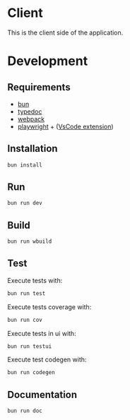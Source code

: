 # Client

This is the client side of the application.

# Development

## Requirements

- [bun](https://bun.sh/)
- [typedoc](https://typedoc.org/)
- [webpack](https://www.npmjs.com/package/webpack)
- [playwright](https://playwright.dev/) + ([VsCode extension](https://marketplace.visualstudio.com/items?itemName=ms-playwright.playwright))

## Installation

```bash
bun install
```

## Run

```bash
bun run dev
```

## Build

```bash
bun run wbuild
```

## Test

Execute tests with:

```bash
bun run test
```

Execute tests coverage with:

```bash
bun run cov
```

Execute tests in ui with:

```bash
bun run testui
```

Execute test codegen with:

```bash
bun run codegen
```

## Documentation

```bash
bun run doc
```